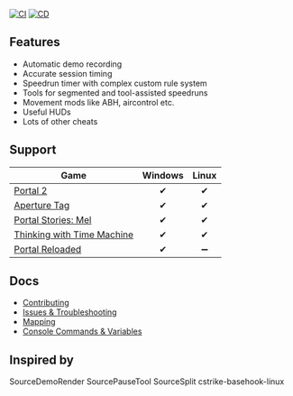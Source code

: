 [![CI](https://github.com/Blenderiste09/SourceAutoRecord/workflows/CI/badge.svg)](https://github.com/Blenderiste09/SourceAutoRecord/actions?query=workflow%3ACI+branch%3Amaster)
[![CD](https://github.com/Blenderiste09/SourceAutoRecord/workflows/CD/badge.svg)](https://github.com/Blenderiste09/SourceAutoRecord/actions?query=workflow%3ACD+branch%3Amaster)

## Features

- Automatic demo recording
- Accurate session timing
- Speedrun timer with complex custom rule system
- Tools for segmented and tool-assisted speedruns
- Movement mods like ABH, aircontrol etc.
- Useful HUDs
- Lots of other cheats

## Support

Game|Windows|Linux
---|:-:|:-:
[Portal 2](https://store.steampowered.com/app/620)|✔|✔
[Aperture Tag](https://store.steampowered.com/app/280740)|✔|✔
[Portal Stories: Mel](https://store.steampowered.com/app/317400)|✔|✔
[Thinking with Time Machine](https://store.steampowered.com/app/286080)|✔|✔
[Portal Reloaded](https://store.steampowered.com/app/1255980)|✔|➖

## Docs

- [Contributing](doc/contributing.md)
- [Issues & Troubleshooting](doc/issue.md)
- [Mapping](doc/mapping.md)
- [Console Commands & Variables](doc/cvars.md)

## Inspired by

  SourceDemoRender
  SourcePauseTool
  SourceSplit
  cstrike-basehook-linux
